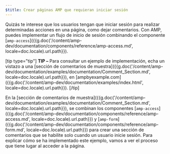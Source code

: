 ```yaml
---
$title: Crear páginas AMP que requieran iniciar sesión
---
```


Quizás te interese que los usuarios tengan que iniciar sesión para realizar determinadas acciones en una página, como dejar comentarios. Con AMP, puedes implementar un flujo de inicio de sesión combinando el componente [`amp-access`]({{g.doc('/content/amp-dev/documentation/components/reference/amp-access.md', locale=doc.locale).url.path}}).

[tip type="tip"]
**TIP –** Para consultar un ejemplo de implementación, echa un vistazo a una [sección de comentarios de muestra]({{g.doc('/content/amp-dev/documentation/examples/documentation/Comment_Section.md', locale=doc.locale).url.path}}), en [ampbyexample.com]({{g.doc('/content/amp-dev/documentation/examples/index.html', locale=doc.locale).url.path}}).
[/tip]

En la [sección de comentarios de muestra]({{g.doc('/content/amp-dev/documentation/examples/documentation/Comment_Section.md', locale=doc.locale).url.path}}), se combinan los componentes [`amp-access`]({{g.doc('/content/amp-dev/documentation/components/reference/amp-access.md', locale=doc.locale).url.path}}) y [`amp-form`]({{g.doc('/content/amp-dev/documentation/components/reference/amp-form.md', locale=doc.locale).url.path}}) para crear una sección de comentarios que se habilite solo cuando un usuario inicie sesión. Para explicar cómo se ha implementado este ejemplo, vamos a ver el proceso que tiene lugar al acceder a la página.
